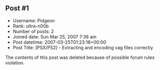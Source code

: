 ## Post #1
- Username: Pidgeon
- Rank: ultra-n00b
- Number of posts: 2
- Joined date: Sun Mar 25, 2007 7:36 am
- Post datetime: 2007-03-25T01:23:18+00:00
- Post Title: [PSX/PS2] - Extracting and encoding vag files correctly

The contents of this post was deleted because of possible forum rules violation.
